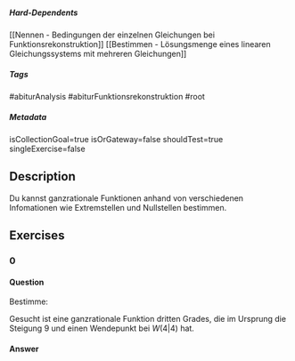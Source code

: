 ##### Hard-Dependents
[[Nennen - Bedingungen der einzelnen Gleichungen bei Funktionsrekonstruktion]]
[[Bestimmen - Lösungsmenge eines linearen Gleichungssystems mit mehreren Gleichungen]]
##### Tags
#abiturAnalysis
#abiturFunktionsrekonstruktion
#root 
##### Metadata
isCollectionGoal=true
isOrGateway=false
shouldTest=true
singleExercise=false
## Description
Du kannst ganzrationale Funktionen anhand von verschiedenen Infomationen wie Extremstellen und Nullstellen bestimmen. 
## Exercises
### 0
#### Question
Bestimme:

 Gesucht ist eine ganzrationale Funktion dritten Grades, die im Ursprung die Steigung $9$ und einen Wendepunkt bei $W(4|4)$ hat.
#### Answer

